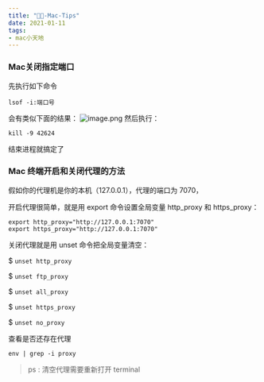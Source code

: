 ```yaml
---
title: "🍎🍎-Mac-Tips"
date: 2021-01-11
tags: 
- mac小天地
---
```

### Mac关闭指定端口
先执行如下命令
```
lsof -i:端口号
```
会有类似下面的结果：
![image.png](https://upload-images.jianshu.io/upload_images/15312191-c30f1e7e5dcc7cd3.png?imageMogr2/auto-orient/strip%7CimageView2/2/w/1240)
然后执行： 
```
kill -9 42624
```
结束进程就搞定了
###  Mac 终端开启和关闭代理的方法
假如你的代理机是你的本机（127.0.0.1），代理的端口为 7070，


开启代理很简单，就是用 export 命令设置全局变量 http_proxy 和 https_proxy：
```
export http_proxy="http://127.0.0.1:7070"
export https_proxy="http://127.0.0.1:7070"
```
关闭代理就是用 unset 命令把全局变量清空：

$ `unset http_proxy`

$ `unset ftp_proxy`

$ `unset all_proxy`

$ `unset https_proxy`

$ `unset no_proxy`

查看是否还存在代理
```
env | grep -i proxy
```
> ps : 清空代理需要重新打开 terminal
